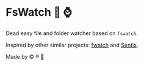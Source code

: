 
# FsWatch :file_folder: :watch:

Dead easy file and folder watcher based on `fswatch`.

Inspired by other similar projects: [fwatch](https://github.com/ryo33/fwatch-ex) and [Sentix](https://github.com/zackehh/sentix).

Made by :copyright: :registered: :radio_button:
